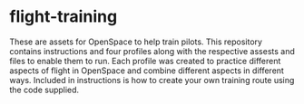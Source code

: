 # flight-training
These are assets for OpenSpace to help train pilots. This repository contains instructions and four profiles along with the respective assests and files to enable them to run. Each profile was created to practice different aspects of flight in OpenSpace and combine different aspects in different ways. 
Included in instructions is how to create your own training route using the code supplied.
